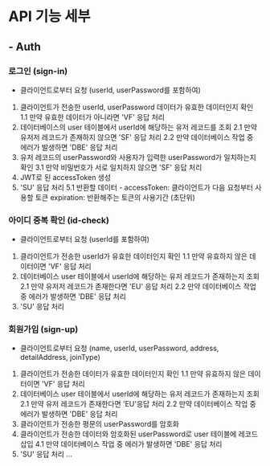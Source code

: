 # API 기능 세부
  
## - Auth
  
### 로그인 (sign-in)

- 클라이언트로부터 요청 (userId, userPassword를 포함하여)
1. 클라이언트가 전송한 userId, userPassword 데이터가 유효한 데이터인지 확인
  1.1 만약 유효한 데이터가 아니라면 'VF' 응답 처리
2. 데이터베이스의 user 테이블에서 userId에 해당하는 유저 레코드를 조회
  2.1 만약 유저저 레코드가 존재하지 않으면 'SF' 응답 처리
  2.2 만약 데이터베이스 작업 중 에러가 발생하면 'DBE' 응답 처리
3. 유저 레코드의 userPassword와 사용자가 입력한 userPassword가 일치하는지 확인
  3.1 만약 비밀번호가 서로 일치하지 않으면 'SF' 응답 처리
4. JWT로 된 accessToken 생성
5. 'SU' 응답 처리
  5.1 반환할 데이터 - accessToken: 클라이언트가 다음 요청부터 사용할 토큰
                      expiration: 반환해주는 토큰의 사용기간 (초단위)

### 아이디 중복 확인 (id-check)

- 클라이언트로부터 요청 (userId를 포함하여)
1. 클라이언트가 전송한 userId가 유효한 데이터인지 확인
  1.1 만약 유효하지 않은 데이터이면 'VF' 응답 처리
2. 데이터베이스 user 테이블에서 userId에 해당하는 유저 레코드가 존재하는지 조회
  2.1 만약 유저저 레코드가 존재한다면 'EU' 응답 처리
  2.2 만약 데이터베이스 작업 중 에러가 발생하면 'DBE' 응답 처리
3. 'SU' 응답 처리

### 회원가입 (sign-up)

- 클라이언트로부터 요청 (name, userId, userPassword, address, detailAddress, joinType)
1. 클라이언트가 전송한 데이터가 유효한 데이터인지 확인
  1.1 만약 유효하지 않은 데이터이면 'VF' 응답 처리
2. 데이터베이스 user 테이블에서 userId에 해당하는 유저 레코드가 존재하는지 조회
  2.1 만약 유저 레코드가 존재한다면 'EU'응답 처리
  2.2 만약 데이터베이스 작업 중 에러가 발생하면 'DBE' 응답 처리
3. 클라이언트가 전송한 평문의 userPassword를 암호화
4. 클라이언트가 전송한 데이터와 암호화된 userPassword로 user 테이블에 레코드 삽입
  4.1 만약 데이터베이스 작업 중 에러가 발생하면 'DBE' 응답 처리
5. 'SU' 응답 처리
...